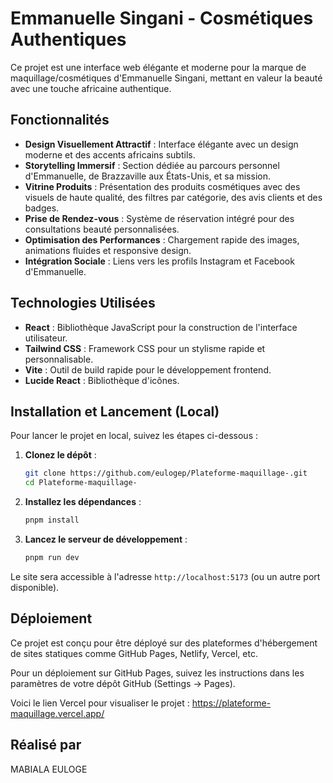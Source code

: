 # Emmanuelle Singani - Cosmétiques Authentiques

Ce projet est une interface web élégante et moderne pour la marque de maquillage/cosmétiques d'Emmanuelle Singani, mettant en valeur la beauté avec une touche africaine authentique.

## Fonctionnalités

- **Design Visuellement Attractif** : Interface élégante avec un design moderne et des accents africains subtils.
- **Storytelling Immersif** : Section dédiée au parcours personnel d'Emmanuelle, de Brazzaville aux États-Unis, et sa mission.
- **Vitrine Produits** : Présentation des produits cosmétiques avec des visuels de haute qualité, des filtres par catégorie, des avis clients et des badges.
- **Prise de Rendez-vous** : Système de réservation intégré pour des consultations beauté personnalisées.
- **Optimisation des Performances** : Chargement rapide des images, animations fluides et responsive design.
- **Intégration Sociale** : Liens vers les profils Instagram et Facebook d'Emmanuelle.

## Technologies Utilisées

- **React** : Bibliothèque JavaScript pour la construction de l'interface utilisateur.
- **Tailwind CSS** : Framework CSS pour un stylisme rapide et personnalisable.
- **Vite** : Outil de build rapide pour le développement frontend.
- **Lucide React** : Bibliothèque d'icônes.

## Installation et Lancement (Local)

Pour lancer le projet en local, suivez les étapes ci-dessous :

1.  **Clonez le dépôt** :
    ```bash
    git clone https://github.com/eulogep/Plateforme-maquillage-.git
    cd Plateforme-maquillage-
    ```

2.  **Installez les dépendances** :
    ```bash
    pnpm install
    ```

3.  **Lancez le serveur de développement** :
    ```bash
    pnpm run dev
    ```

Le site sera accessible à l'adresse `http://localhost:5173` (ou un autre port disponible).

## Déploiement

Ce projet est conçu pour être déployé sur des plateformes d'hébergement de sites statiques comme GitHub Pages, Netlify, Vercel, etc.

Pour un déploiement sur GitHub Pages, suivez les instructions dans les paramètres de votre dépôt GitHub (Settings -> Pages).

Voici le lien Vercel pour visualiser le projet : https://plateforme-maquillage.vercel.app/

## Réalisé par

MABIALA EULOGE


